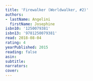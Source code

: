 ```yaml
---
title: 'Firewalker (Worldwalker, #2)'
authors:
- lastName: Angelini
  firstName: Josephine
isbn10: '1250079381'
isbn13: '9781250079381'
read: 2018-08-04
rating: 4
yearPublished: 2015
reading: false
asin:
subtitle:
narrators:
cover:
---
```

